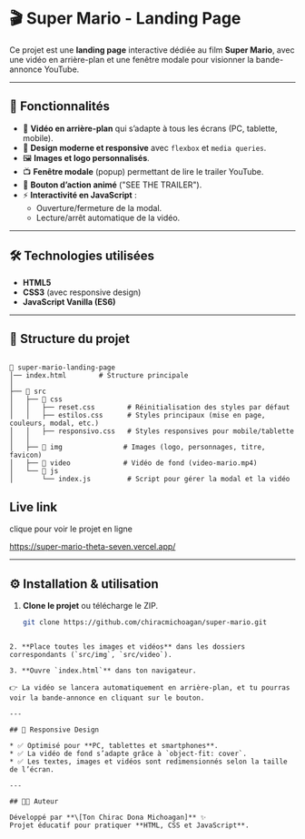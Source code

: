 # 🎬 Super Mario - Landing Page

Ce projet est une **landing page** interactive dédiée au film **Super Mario**, avec une vidéo en arrière-plan et une fenêtre modale pour visionner la bande-annonce YouTube.

---

## 🚀 Fonctionnalités

- 🎥 **Vidéo en arrière-plan** qui s’adapte à tous les écrans (PC, tablette, mobile).
- 🎨 **Design moderne et responsive** avec `flexbox` et `media queries`.
- 🖼️ **Images et logo personnalisés**.
- 📺 **Fenêtre modale** (popup) permettant de lire le trailer YouTube.
- 🔴 **Bouton d’action animé** ("SEE THE TRAILER").
- ⚡ **Interactivité en JavaScript** :
  - Ouverture/fermeture de la modal.
  - Lecture/arrêt automatique de la vidéo.

---

## 🛠️ Technologies utilisées

- **HTML5**
- **CSS3** (avec responsive design)
- **JavaScript Vanilla (ES6)**

---

## 📂 Structure du projet

```

📁 super-mario-landing-page
│── index.html        # Structure principale
│
├── 📁 src
│   ├── 📁 css
│   │   ├── reset.css        # Réinitialisation des styles par défaut
│   │   ├── estilos.css      # Styles principaux (mise en page, couleurs, modal, etc.)
│   │   ├── responsivo.css   # Styles responsives pour mobile/tablette
│   │
│   ├── 📁 img               # Images (logo, personnages, titre, favicon)
│   ├── 📁 video             # Vidéo de fond (video-mario.mp4)
│   └── 📁 js
│       └── index.js         # Script pour gérer la modal et la vidéo

```

## Live link

clique pour voir le projet en ligne

https://super-mario-theta-seven.vercel.app/

---

## ⚙️ Installation & utilisation

1. **Clone le projet** ou télécharge le ZIP.
   ```bash
   git clone https://github.com/chiracmichoagan/super-mario.git
   ```

```

2. **Place toutes les images et vidéos** dans les dossiers correspondants (`src/img`, `src/video`).

3. **Ouvre `index.html`** dans ton navigateur.

👉 La vidéo se lancera automatiquement en arrière-plan, et tu pourras voir la bande-annonce en cliquant sur le bouton.

---

## 📱 Responsive Design

* ✅ Optimisé pour **PC, tablettes et smartphones**.
* ✅ La vidéo de fond s’adapte grâce à `object-fit: cover`.
* ✅ Les textes, images et vidéos sont redimensionnés selon la taille de l’écran.

---

## 👨‍💻 Auteur

Développé par **\[Ton Chirac Dona Michoagan]** ✨
Projet éducatif pour pratiquer **HTML, CSS et JavaScript**.
```
